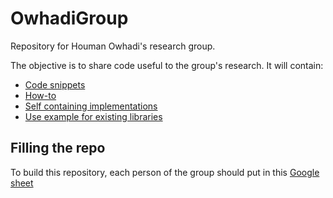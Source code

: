 # OwhadiGroup
Repository for Houman Owhadi's research group. 

The objective is to share code useful to the group's research. It will contain: 
- [Code snippets](https://github.com/TheoBourdais/OwhadiGroup/Snippets)
- [How-to](https://github.com/TheoBourdais/OwhadiGroup/How-to)
- [Self containing implementations](https://github.com/TheoBourdais/OwhadiGroup/Self_containing_implementation)
- [Use example for existing libraries](https://github.com/TheoBourdais/OwhadiGroup/Existing_library_examples)

## Filling the repo

To build this repository, each person of the group should put in this [Google sheet](https://docs.google.com/spreadsheets/d/1j_k2XbFGUJmJpHEkCA5Kozx0iooNHUkTBXY8HXoluiw/edit#gid=1784531952) 

